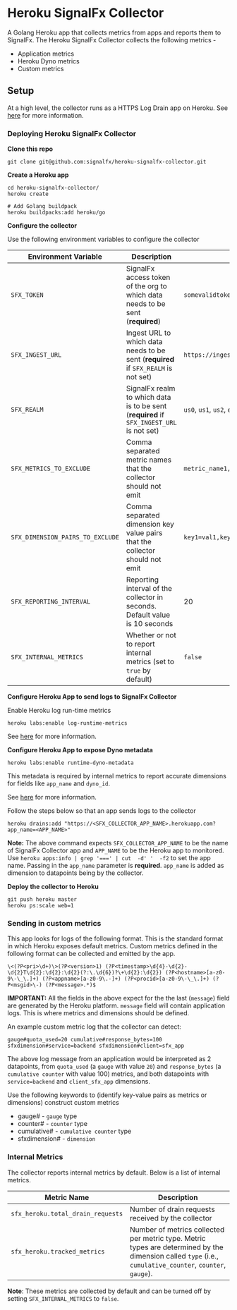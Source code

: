 # Heroku SignalFx Collector

A Golang Heroku app that collects metrics from apps and reports them to SignalFx. The Heroku SignalFx Collector
collects the following metrics - 

- Application metrics
- Heroku Dyno metrics
- Custom metrics

## Setup

At a high level, the collector runs as a HTTPS Log Drain app on Heroku. See [here](https://devcenter.heroku.com/articles/log-drains#https-drains) for more information.

### Deploying Heroku SignalFx Collector

**Clone this repo**

```
git clone git@github.com:signalfx/heroku-signalfx-collector.git
```

**Create a Heroku app**

```
cd heroku-signalfx-collector/
heroku create

# Add Golang buildpack
heroku buildpacks:add heroku/go
```

**Configure the collector**

Use the following environment variables to configure the collector

| Environment Variable             | Description                                                                              | Example                                  |
|----------------------------------|------------------------------------------------------------------------------------------|------------------------------------------|
| `SFX_TOKEN`                      | SignalFx access token of the org to which data needs to be sent (**required**)           | `somevalidtoken`                         |
| `SFX_INGEST_URL`                 | Ingest URL to which data needs to be sent (**required** if `SFX_REALM` is not set)       | `https://ingest.us0.signalfx.com`        |
| `SFX_REALM`                      | SignalFx realm to which data is to be sent (**required** if `SFX_INGEST_URL` is not set) | `us0`, `us1`, `us2`, `eu0`, `ap0`        |
| `SFX_METRICS_TO_EXCLUDE`         | Comma separated metric names that the collector should not emit                          | `metric_name1,metric_name2,metric_name3` |
| `SFX_DIMENSION_PAIRS_TO_EXCLUDE` | Comma separated dimension key value pairs that the collector should not emit             | `key1=val1,key2=val2`                    |
| `SFX_REPORTING_INTERVAL`         | Reporting interval of the collector in seconds. Default value is 10 seconds              | 20                                       |
| `SFX_INTERNAL_METRICS`           | Whether or not to report internal metrics (set to `true` by default)                     | `false`                                  |

**Configure Heroku App to send logs to SignalFx Collector**

Enable Heroku log run-time metrics

```
heroku labs:enable log-runtime-metrics
```

See [here](https://devcenter.heroku.com/articles/log-runtime-metrics) for more information.

**Configure Heroku App to expose Dyno metadata**

```
heroku labs:enable runtime-dyno-metadata
```

This metadata is required by internal metrics to report accurate dimensions for fields like `app_name` and `dyno_id`.

See [here](https://devcenter.heroku.com/articles/dyno-metadata) for more information.

Follow the steps below so that an app sends logs to the collector

```
heroku drains:add "https://<SFX_COLLECTOR_APP_NAME>.herokuapp.com?app_name=<APP_NAME>"
```

**Note:** The above command expects `SFX_COLLECTOR_APP_NAME` to be the name of SignalFx Collector
app and `APP_NAME` to be the Heroku app to monitored. Use `heroku apps:info | grep '===' | cut  -d' '  -f2`
to set the app name. Passing in the `app_name` parameter is **required**. `app_name` is added as
dimension to datapoints being by the collector.

**Deploy the collector to Heroku**

```
git push heroku master
heroku ps:scale web=1
```

### Sending in custom metrics

This app looks for logs of the following format. This is the standard format in which Heroku exposes default metrics.
Custom metrics defined in the following format can be collected and emitted by the app.

```
\<(?P<pri>\d+)\>(?P<version>1) (?P<timestamp>\d{4}-\d{2}-\d{2}T\d{2}:\d{2}:\d{2}(?:\.\d{6})?\+\d{2}:\d{2}) (?P<hostname>[a-z0-9\-\_\.]+) (?P<appname>[a-z0-9\.-]+) (?P<procid>[a-z0-9\-\_\.]+) (?P<msgid>\-) (?P<message>.*)$
``` 

**IMPORTANT:** All the fields in the above expect for the the last (`message`) field are generated by the Heroku
platform. `message` field will contain application logs. This is where metrics and dimensions should be defined.

An example custom metric log that the collector can detect:

```
gauge#quota_used=20 cumulative#response_bytes=100 sfxdimension#service=backend sfxdimension#client=sfx_app
```

The above log message from an application would be interpreted as 2 datapoints, from `quota_used` (a `gauge` with value `20`)
and `response_bytes` (a `cumulative counter` with value 100) metrics, and both datapoints with `service=backend` and
`client_sfx_app` dimensions.

Use the following keywords to (identify key-value pairs as metrics or dimensions) construct custom metrics

- gauge# -  `gauge` type
- counter# - `counter` type 
- cumulative# - `cumulative counter` type 
- sfxdimension# - `dimension`

### Internal Metrics

The collector reports internal metrics by default. Below is a list of internal metrics.

| Metric Name                       | Description                                                                                                                                               |
|-----------------------------------|-----------------------------------------------------------------------------------------------------------------------------------------------------------|
| `sfx_heroku.total_drain_requests` | Number of drain requests received by the collector                                                                                                        |
| `sfx_heroku.tracked_metrics`      | Number of metrics collected per metric type. Metric types are determined by the dimension called `type` (i.e., `cumulative_counter`, `counter`, `gauge`). |

**Note**: These metrics are collected by default and can be turned off by setting `SFX_INTERNAL_METRICS` to `false`.


